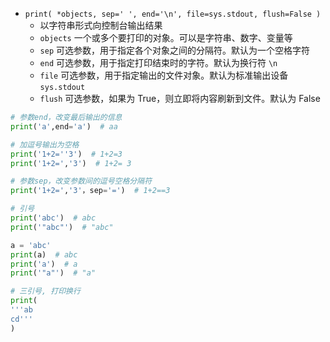- `print( *objects, sep=' ', end='\n', file=sys.stdout, flush=False )`
	- 以字符串形式向控制台输出结果
	- `objects` 一个或多个要打印的对象。可以是字符串、数字、变量等
	- `sep` 可选参数，用于指定各个对象之间的分隔符。默认为一个空格字符
	- `end` 可选参数，用于指定打印结束时的字符。默认为换行符 `\n`
	- `file` 可选参数，用于指定输出的文件对象。默认为标准输出设备 `sys.stdout`
	- `flush` 可选参数，如果为 True，则立即将内容刷新到文件。默认为 False
```python
# 参数end，改变最后输出的信息
print('a',end='a')  # aa

# 加逗号输出为空格
print('1+2=''3')  # 1+2=3
print('1+2=','3')  # 1+2= 3

# 参数sep，改变参数间的逗号空格分隔符
print('1+2=','3'，sep='=')  # 1+2==3

# 引号
print('abc')  # abc
print('"abc"')  # "abc" 

a = 'abc'
print(a)  # abc 
print('a')  # a
print('"a"')  # "a"

# 三引号, 打印换行
print(
'''ab
cd'''
)

```
